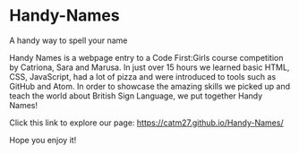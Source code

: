 # Handy-Names
A handy way to spell your name

Handy Names is a webpage entry to a Code First:Girls course competition by Catriona, Sara and Marusa. In just over 15 hours we learned basic HTML, CSS, JavaScript, had a lot of pizza and were introduced to tools such as GitHub and Atom. 
In order to showcase the amazing skills we picked up and teach the world about British Sign Language, we put together Handy Names! 

Click this link to explore our page: https://catm27.github.io/Handy-Names/

Hope you enjoy it!
